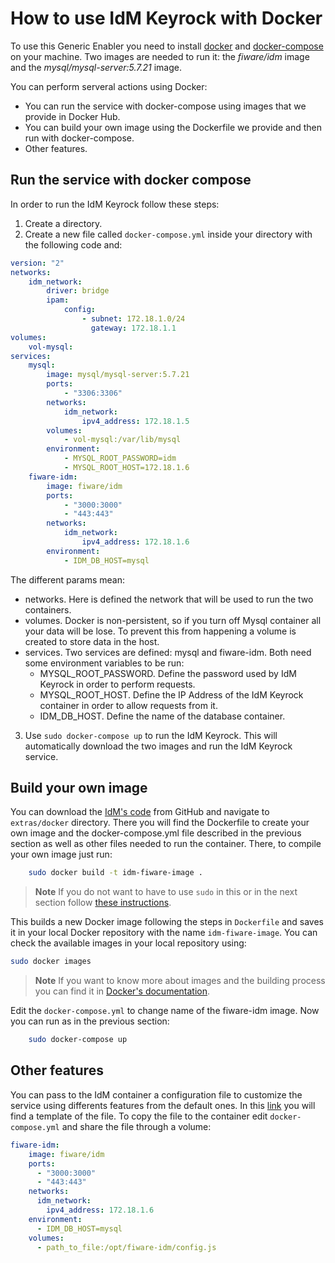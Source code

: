 # How to use IdM Keyrock with Docker

To use this Generic Enabler you need to install
[docker](https://docs.docker.com/installation/) and
[docker-compose](https://docs.docker.com/compose/install/) on your machine. Two
images are needed to run it: the _fiware/idm_ image and the
_mysql/mysql-server:5.7.21_ image.

You can perform serveral actions using Docker:

-   You can run the service with docker-compose using images that we provide in
    Docker Hub.
-   You can build your own image using the Dockerfile we provide and then run
    with docker-compose.
-   Other features.

## Run the service with docker compose

In order to run the IdM Keyrock follow these steps:

1. Create a directory.
2. Create a new file called `docker-compose.yml` inside your directory with the
   following code and:

```yml
version: "2"
networks:
    idm_network:
        driver: bridge
        ipam:
            config:
                - subnet: 172.18.1.0/24
                  gateway: 172.18.1.1
volumes:
    vol-mysql:
services:
    mysql:
        image: mysql/mysql-server:5.7.21
        ports:
            - "3306:3306"
        networks:
            idm_network:
                ipv4_address: 172.18.1.5
        volumes:
            - vol-mysql:/var/lib/mysql
        environment:
            - MYSQL_ROOT_PASSWORD=idm
            - MYSQL_ROOT_HOST=172.18.1.6
    fiware-idm:
        image: fiware/idm
        ports:
            - "3000:3000"
            - "443:443"
        networks:
            idm_network:
                ipv4_address: 172.18.1.6
        environment:
            - IDM_DB_HOST=mysql
```

The different params mean:

-   networks. Here is defined the network that will be used to run the two
    containers.
-   volumes. Docker is non-persistent, so if you turn off Mysql container all
    your data will be lose. To prevent this from happening a volume is created
    to store data in the host.
-   services. Two services are defined: mysql and fiware-idm. Both need some
    environment variables to be run:
    -   MYSQL_ROOT_PASSWORD. Define the password used by IdM Keyrock in order to
        perform requests.
    -   MYSQL_ROOT_HOST. Define the IP Address of the IdM Keyrock container in
        order to allow requests from it.
    -   IDM_DB_HOST. Define the name of the database container.

3. Use `sudo docker-compose up` to run the IdM Keyrock. This will automatically
   download the two images and run the IdM Keyrock service.

## Build your own image

You can download the [IdM's code](https://github.com/ging/fiware-idm) from
GitHub and navigate to `extras/docker` directory. There you will find the
Dockerfile to create your own image and the docker-compose.yml file described in
the previous section as well as other files needed to run the container. There,
to compile your own image just run:

```bash
	sudo docker build -t idm-fiware-image .
```

> **Note** If you do not want to have to use `sudo` in this or in the next
> section follow
> [these instructions](https://docs.docker.com/installation/ubuntulinux/#create-a-docker-group).

This builds a new Docker image following the steps in `Dockerfile` and saves it
in your local Docker repository with the name `idm-fiware-image`. You can check
the available images in your local repository using:

```bash
sudo docker images
```

> **Note** If you want to know more about images and the building process you
> can find it in
> [Docker's documentation](https://docs.docker.com/userguide/dockerimages/).

Edit the `docker-compose.yml` to change name of the fiware-idm image. Now you
can run as in the previous section:

```bash
	sudo docker-compose up
```

## Other features

You can pass to the IdM container a configuration file to customize the service
using differents features from the default ones. In this
[link](https://github.com/ging/fiware-idm/blob/master/config.js.template) you
will find a template of the file. To copy the file to the container edit
`docker-compose.yml` and share the file through a volume:

```yml
fiware-idm:
    image: fiware/idm
    ports:
      - "3000:3000"
      - "443:443"
    networks:
      idm_network:
        ipv4_address: 172.18.1.6
    environment:
      - IDM_DB_HOST=mysql
    volumes:
	  - path_to_file:/opt/fiware-idm/config.js
```

